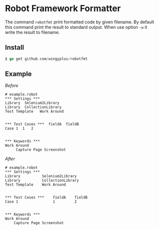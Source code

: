 # Robot Framework Formatter

The command `robotfmt` print formatted code by given filename.
By default this command print the result to standard output. When
use option `-w` it write the result to filename.

## Install

```go
$ go get github.com/wingyplus/robotfmt
```

## Example

*Before*

```robot
# example.robot
*** Settings ***
Library  Selenium2Library
Library  CollectionLibrary
Test Template	Work Around


*** Test Cases ***	fieldA	fieldB
Case 1	1	2


*** Keywords ***
Work Around
     Capture Page Screenshot
```

*After*

```robot
# example.robot
*** Settings ***
Library          Selenium2Library
Library          CollectionLibrary
Test Template    Work Around


*** Test Cases ***    fieldA    fieldB
Case 1                1         2


*** Keywords ***
Work Around
    Capture Page Screenshot
```
